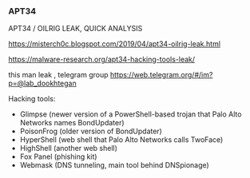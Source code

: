 ### APT34
APT34 / OILRIG LEAK, QUICK ANALYSIS

https://misterch0c.blogspot.com/2019/04/apt34-oilrig-leak.html

https://malware-research.org/apt34-hacking-tools-leak/

this man leak , telegram group
https://web.telegram.org/#/im?p=@lab_dookhtegan

Hacking tools:
- Glimpse (newer version of a PowerShell-based trojan that Palo Alto Networks names BondUpdater)
- PoisonFrog (older version of BondUpdater)
- HyperShell (web shell that Palo Alto Networks calls TwoFace)
- HighShell (another web shell)
- Fox Panel (phishing kit)
- Webmask (DNS tunneling, main tool behind DNSpionage)
